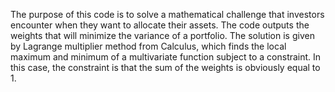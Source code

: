 The purpose of this code is to solve a mathematical challenge that investors encounter when they want to allocate their assets. 
The code outputs the weights that will minimize the variance of a portfolio.
The solution is given by Lagrange multiplier method from Calculus, which finds the local maximum and minimum of a multivariate function
subject to a constraint. In this case, the constraint is that the sum of the weights is obviously equal to 1.
